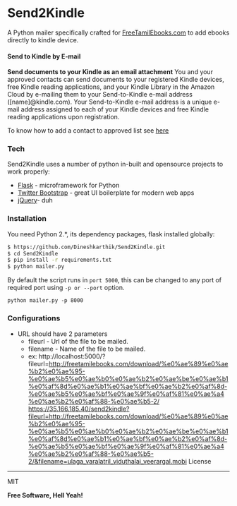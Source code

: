 # Send2Kindle
A Python mailer specifically crafted for [FreeTamilEbooks.com](http://freetamilebooks.com) to add ebooks directly to kindle device.

#### Send to Kindle by E-mail
**Send documents to your Kindle as an email attachment**
You and your approved contacts can send documents to your registered Kindle devices, free Kindle reading applications, and your Kindle Library in the Amazon Cloud by e-mailing them to your Send-to-Kindle e-mail address ([name]@kindle.com). Your Send-to-Kindle e-mail address is a unique e-mail address assigned to each of your Kindle devices and free Kindle reading applications upon registration.

To know how to add a contact to approved list see [here](https://www.amazon.com/gp/help/customer/display.html?nodeId=201974240)

### Tech

Send2Kindle uses a number of python in-built and opensource projects to work properly:

* [Flask](http://flask.pocoo.org/) - microframework for Python
*  [Twitter Bootstrap](http://twitter.github.com/bootstrap/) - great UI boilerplate for modern web apps
* [jQuery](http://jquery.com)- duh

### Installation

You need Python 2.*, its dependency packages, flask installed globally:

```sh
$ https://github.com/Dineshkarthik/Send2Kindle.git
$ cd Send2Kindle
$ pip install -r requirements.txt
$ python mailer.py
```

   By default the script runs in `port 5000`, this can be changed to any port of required port using `-p or --port` option.
   

    python mailer.py -p 8000


### Configurations

 - URL should have 2 parameters
	 - fileurl - Url of the file to be mailed.
	 - filename - Name of the file to be mailed.
	 - ex: http://localhost:5000/?fileurl=http://freetamilebooks.com/download/%e0%ae%89%e0%ae%b2%e0%ae%95-%e0%ae%b5%e0%ae%b0%e0%ae%b2%e0%ae%be%e0%ae%b1%e0%af%8d%e0%ae%b1%e0%ae%bf%e0%ae%b2%e0%af%8d-%e0%ae%b5%e0%ae%bf%e0%ae%9f%e0%af%81%e0%ae%a4%e0%ae%b2%e0%af%88-%e0%ae%b5-2/
	 https://35.166.185.40/send2kindle?fileurl=http://freetamilebooks.com/download/%e0%ae%89%e0%ae%b2%e0%ae%95-%e0%ae%b5%e0%ae%b0%e0%ae%b2%e0%ae%be%e0%ae%b1%e0%af%8d%e0%ae%b1%e0%ae%bf%e0%ae%b2%e0%af%8d-%e0%ae%b5%e0%ae%bf%e0%ae%9f%e0%af%81%e0%ae%a4%e0%ae%b2%e0%af%88-%e0%ae%b5-2/&filename=ulaga_varalatril_viduthalai_veerargal.mobi
License
----

MIT


**Free Software, Hell Yeah!**